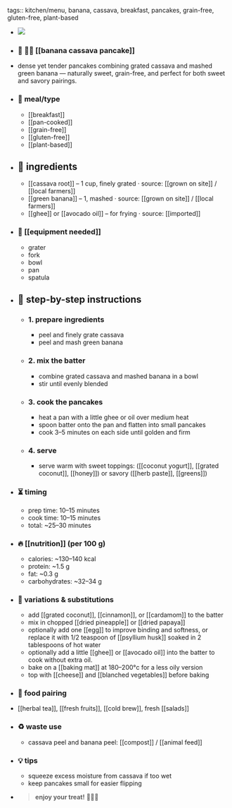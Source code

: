 tags:: kitchen/menu, banana, cassava, breakfast, pancakes, grain-free, gluten-free, plant-based

- ![](https://peach-geographical-bat-397.mypinata.cloud/ipfs/bafybeidwml64usnhbsukq3l52iyatp4po3nzfacwcojfus7plsd3yqghv4)
- ### 🧾 🍌🌿 [[banana cassava pancake]]
- dense yet tender pancakes combining grated cassava and mashed green banana — naturally sweet, grain-free, and perfect for both sweet and savory pairings.
- ### 🍴 meal/type
	- [[breakfast]]
	- [[pan-cooked]]
	- [[grain-free]]
	- [[gluten-free]]
	- [[plant-based]]
- ## 🍃 ingredients
	- [[cassava root]] – 1 cup, finely grated · source: [[grown on site]] / [[local farmers]]
	- [[green banana]] – 1, mashed · source: [[grown on site]] / [[local farmers]]
	- [[ghee]] or [[avocado oil]] – for frying · source: [[imported]]
- ### 🔧 [[equipment needed]]
	- grater
	- fork
	- bowl
	- pan
	- spatula
- ## 📝 step-by-step instructions
	- ### 1. prepare ingredients
		- peel and finely grate cassava
		- peel and mash green banana
	- ### 2. mix the batter
		- combine grated cassava and mashed banana in a bowl
		- stir until evenly blended
	- ### 3. cook the pancakes
		- heat a pan with a little ghee or oil over medium heat
		- spoon batter onto the pan and flatten into small pancakes
		- cook 3–5 minutes on each side until golden and firm
	- ### 4. serve
		- serve warm with sweet toppings: ([[coconut yogurt]], [[grated coconut]], [[honey]]) or savory ([[herb paste]], [[greens]])
- ### ⏳ timing
	- prep time: 10–15 minutes
	- cook time: 10–15 minutes
	- total: ~25–30 minutes
- ### 🔥 [[nutrition]] (per 100 g)
	- calories: ~130–140 kcal
	- protein: ~1.5 g
	- fat: ~0.3 g
	- carbohydrates: ~32–34 g
- ### 🧪 variations & substitutions
	- add [[grated coconut]], [[cinnamon]], or [[cardamom]] to the batter
	- mix in chopped [[dried pineapple]] or [[dried papaya]]
	- optionally add one [[egg]] to improve binding and softness, or replace it with 1/2 teaspoon of [[psyllium husk]] soaked in 2 tablespoons of hot water
	- optionally add a little [[ghee]] or [[avocado oil]] into the batter to cook without extra oil.
	- bake on a [[baking mat]] at 180–200°c for a less oily version
	- top with [[cheese]] and [[blanched vegetables]] before baking
- ### 🧭 food pairing
- [[herbal tea]], [[fresh fruits]], [[cold brew]], fresh [[salads]]
- ### ♻️ waste use
	- cassava peel and banana peel: [[compost]] / [[animal feed]]
- ### 💡 tips
	- squeeze excess moisture from cassava if too wet
	- keep pancakes small for easier flipping
- > **enjoy your treat!** 🍌🌿🥞